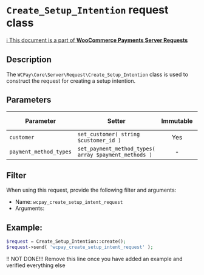 # `Create_Setup_Intention` request class

[ℹ️ This document is a part of __WooCommerce Payments Server Requests__](../requests.md)

## Description

The `WCPay\Core\Server\Request\Create_Setup_Intention` class is used to construct the request for creating a setup intention.

## Parameters


| Parameter              | Setter                                               | Immutable | Required | Default value |
|------------------------|------------------------------------------------------|:---------:|:--------:|:-------------:|
| `customer`             | `set_customer( string $customer_id )`                |    Yes    |   Yes    |       -       |
| `payment_method_types` | `set_payment_method_types( array $payment_methods )` |     -     |   Yes    |       -       |


## Filter

When using this request, provide the following filter and arguments:

- Name: `wcpay_create_setup_intent_request`
- Arguments: 

## Example:

```php
$request = Create_Setup_Intention::create();
$request->send( 'wcpay_create_setup_intent_request' );
```

!! NOT DONE!!! Remove this line once you have added an example and verified everything else
